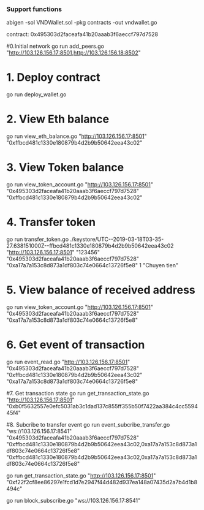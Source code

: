 ###   Support functions

abigen -sol VNDWallet.sol -pkg contracts -out vndwallet.go


contract: 0x495303d2faceafa41b20aaab3f6aeccf797d7528

#0.Initial network
go run add_peers.go "http://103.126.156.17:8501,http://103.126.156.18:8502"

# 1. Deploy contract
go run deploy_wallet.go

# 2. View Eth balance
go run view_eth_balance.go  "http://103.126.156.17:8501"  "0xffbcd481c1330e180879b4d2b9b50642eea43c02"

# 3. View Token balance
go run view_token_account.go  "http://103.126.156.17:8501"   "0x495303d2faceafa41b20aaab3f6aeccf797d7528" "0xffbcd481c1330e180879b4d2b9b50642eea43c02"

# 4. Transfer token
go run transfer_token.go ./keystore/UTC--2019-03-18T03-35-27.638151000Z--ffbcd481c1330e180879b4d2b9b50642eea43c02  "http://103.126.156.17:8501" "123456" "0x495303d2faceafa41b20aaab3f6aeccf797d7528" "0xa17a7a153c8d873a1df803c74e0664c13726f5e8" 1 "Chuyen tien"

# 5. View balance of received address
go run view_token_account.go  "http://103.126.156.17:8501"   "0x495303d2faceafa41b20aaab3f6aeccf797d7528" "0xa17a7a153c8d873a1df803c74e0664c13726f5e8"

# 6. Get event of transaction
go run event_read.go  "http://103.126.156.17:8501"  "0x495303d2faceafa41b20aaab3f6aeccf797d7528"  "0xffbcd481c1330e180879b4d2b9b50642eea43c02" "0xa17a7a153c8d873a1df803c74e0664c13726f5e8"

#7. Get transaction state
go run get_transaction_state.go  "http://103.126.156.17:8501"  "0xb0f5632557e0efc5031ab3c1dad137c855ff355b50f7422aa384c4cc559445f4"

#8. Subcribe to transfer event
go run event_subcribe_transfer.go  "ws://103.126.156.17:8541"  "0x495303d2faceafa41b20aaab3f6aeccf797d7528" "0xffbcd481c1330e180879b4d2b9b50642eea43c02,0xa17a7a153c8d873a1df803c74e0664c13726f5e8" "0xffbcd481c1330e180879b4d2b9b50642eea43c02,0xa17a7a153c8d873a1df803c74e0664c13726f5e8"


go run get_transaction_state.go  "http://103.126.156.17:8501"  "0xf22f2cf8ee86297e1fcd1d7e2947f44d482d937ea148a07435d2a7b4d1b8494c"

go run block_subscribe.go  "ws://103.126.156.17:8541"  
